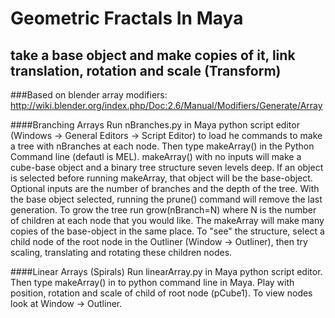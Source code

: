 # Geometric Fractals In Maya
## take a base object and make copies of it, link translation, rotation and scale (Transform)

###Based on blender array modifiers: http://wiki.blender.org/index.php/Doc:2.6/Manual/Modifiers/Generate/Array

####Branching Arrays
Run nBranches.py in Maya python script editor (Windows -> General Editors -> Script Editor) to load he commands to make a tree with nBranches at each node.
Then type  makeArray() in the Python Command line (defautl is MEL). makeArray() with no inputs will make a cube-base object and a binary tree structure seven levels deep. If an object is selected before running makeArray, that object will be the base-object. Optional inputs are the number of branches and the depth of the tree. With the base object selected, running the prune() command will remove the last generation. To grow the tree run grow(nBranch=N) where N is the number of children at each node that you would like.
The makeArray will make many copies of the base-object in the same place. To "see" the structure, select a child node of the root node in the Outliner (Window -> Outliner), then try scaling, translating and rotating these children nodes. 

####Linear Arrays (Spirals)
Run linearArray.py in Maya python script editor. Then type makeArray() in to python command line in Maya. Play with position, rotation and scale of child of root node (pCube1). To view nodes look at Window -> Outliner.


